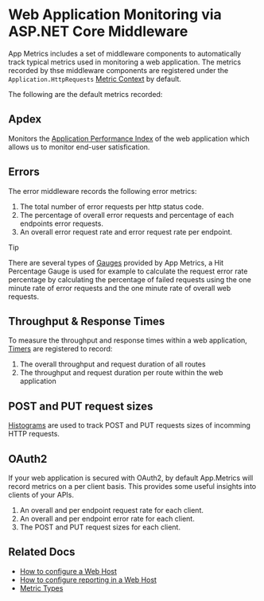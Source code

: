 # Web Application Monitoring via ASP.NET Core Middleware

App Metrics includes a set of middleware components to automatically track typical metrics used in monitoring a web application. The metrics recorded by thse middleware components are registered under the `Application.HttpRequests` [Metric Context](../getting-started/fundamentals/organizing-metrics.md) by default.

The following are the default metrics recorded:

## Apdex

Monitors the [Application Performance Index](../getting-started/metric-types/apdex.md) of the web application which allows us to monitor end-user satisfication.

## Errors

The error middleware records the following error metrics:

1. The total number of error requests per http status code.
2. The percentage of overall error requests and percentage of each endpoints error requests.
3. An overall error request rate and error request rate per endpoint.

> [!TIP]
> There are several types of [Gauges](https://alhardy.github.io/app-metrics-docs/getting-started/metric-types/gauges.html) provided by App Metrics, a Hit Percentage Gauge is used for example to calculate the request error rate percentage by calculating the percentage of failed requests using the one minute rate of error requests and the one minute rate of overall web requests.

## Throughput & Response Times

To measure the throughput and response times within a web application, [Timers](../getting-started/metric-types/timers.md) are registered to record:

1. The overall throughput and request duration of all routes
2. The throughput and request duration per route within the web application

## POST and PUT request sizes

[Histograms](../getting-started/metric-types/histograms.md) are used to track POST and PUT requests sizes of incomming HTTP requests.

## OAuth2

If your web application is secured with OAuth2, by default App.Metrics will record metrics on a per client basis. This provides some useful insights into clients of your APIs.

1. An overall and per endpoint request rate for each client.
2. An overall and per endpoint error rate for each client.
3. The POST and PUT request sizes for each client.

## Related Docs

- [How to configure a Web Host](../getting-started/intro.md#configuring-a-web-host)
- [How to configure reporting in a Web Host](../reporting/index.md#run-reporting-in-a-web-host)
- [Metric Types](../getting-started/metric-types/overview.md)